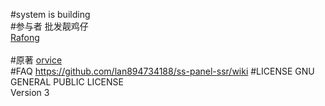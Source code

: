 #system is building
<br/>
#参与者
批发靓鸡仔<br/>
<a href="https://github.com/Rafong973">Rafong</a>
<br/>
<br/>
#原著
<a href="https://github.com/orvice">orvice</a>
<br/>
#FAQ
https://github.com/lan894734188/ss-panel-ssr/wiki
#LICENSE
GNU GENERAL PUBLIC LICENSE<br/>
Version 3
